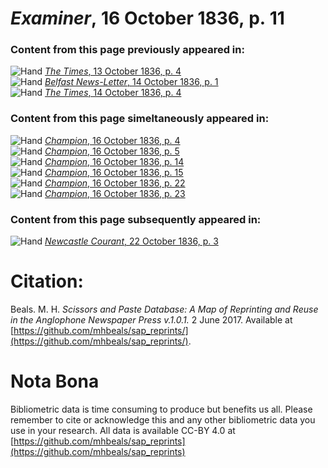 # *Examiner*, 16 October 1836, p. 11  
  
### Content from this page previously appeared in:  
![Hand](http://scissorsandpaste.net/wp-content/uploads/2017/06/smallhandpointer.png) [*The Times*, 13 October 1836, p. 4](https://mhbeals.github.io/sap_html/The-Times/The-Times-13-October-1836-p-4)  
![Hand](http://scissorsandpaste.net/wp-content/uploads/2017/06/smallhandpointer.png) [*Belfast News-Letter*, 14 October 1836, p. 1](https://mhbeals.github.io/sap_html/Belfast-News-Letter/Belfast-News-Letter-14-October-1836-p-1)  
![Hand](http://scissorsandpaste.net/wp-content/uploads/2017/06/smallhandpointer.png) [*The Times*, 14 October 1836, p. 4](https://mhbeals.github.io/sap_html/The-Times/The-Times-14-October-1836-p-4)  
  
### Content from this page simeltaneously appeared in:  
![Hand](http://scissorsandpaste.net/wp-content/uploads/2017/06/smallhandpointer.png) [*Champion*, 16 October 1836, p. 4](https://mhbeals.github.io/sap_html/Champion/Champion-16-October-1836-p-4)  
![Hand](http://scissorsandpaste.net/wp-content/uploads/2017/06/smallhandpointer.png) [*Champion*, 16 October 1836, p. 5](https://mhbeals.github.io/sap_html/Champion/Champion-16-October-1836-p-5)  
![Hand](http://scissorsandpaste.net/wp-content/uploads/2017/06/smallhandpointer.png) [*Champion*, 16 October 1836, p. 14](https://mhbeals.github.io/sap_html/Champion/Champion-16-October-1836-p-14)  
![Hand](http://scissorsandpaste.net/wp-content/uploads/2017/06/smallhandpointer.png) [*Champion*, 16 October 1836, p. 15](https://mhbeals.github.io/sap_html/Champion/Champion-16-October-1836-p-15)  
![Hand](http://scissorsandpaste.net/wp-content/uploads/2017/06/smallhandpointer.png) [*Champion*, 16 October 1836, p. 22](https://mhbeals.github.io/sap_html/Champion/Champion-16-October-1836-p-22)  
![Hand](http://scissorsandpaste.net/wp-content/uploads/2017/06/smallhandpointer.png) [*Champion*, 16 October 1836, p. 23](https://mhbeals.github.io/sap_html/Champion/Champion-16-October-1836-p-23)  
  
### Content from this page subsequently appeared in:  
![Hand](http://scissorsandpaste.net/wp-content/uploads/2017/06/smallhandpointer.png) [*Newcastle Courant*, 22 October 1836, p. 3](https://mhbeals.github.io/sap_html/Newcastle-Courant/Newcastle-Courant-22-October-1836-p-3)  


# Citation: 

Beals. M. H. *Scissors and Paste Database: A Map of Reprinting and Reuse in the Anglophone Newspaper Press v.1.0.1.* 2 June 2017. Available at [https://github.com/mhbeals/sap_reprints/](https://github.com/mhbeals/sap_reprints/). 

# Nota Bona

Bibliometric data is time consuming to produce but benefits us all. Please remember to cite or acknowledge this and any other bibliometric data you use in your research. All data is available CC-BY 4.0 at [https://github.com/mhbeals/sap_reprints](https://github.com/mhbeals/sap_reprints)